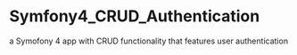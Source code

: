 # Symfony4_CRUD_Authentication

a Symofony 4 app with CRUD functionality that features user authentication

